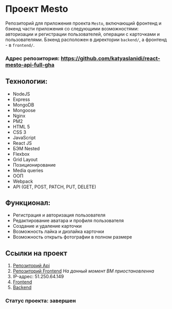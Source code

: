 # Проект Mesto
Репозиторий для приложения проекта `Mesto`, включающий фронтенд и бэкенд части приложения со следующими возможностями: авторизации и регистрации пользователей, операции с карточками и пользователями. Бэкенд расположен в директории `backend/`, а фронтенд - в `frontend/`. 

### Адрес репозитория: https://github.com/katyaslanidi/react-mesto-api-full-gha

## Технологии:
* NodeJS
* Express
* MongoDB
* Mongoose
* Nginx
* PM2
* HTML 5
* CSS 3
* JavaScript
* React JS
* БЭМ Nested
* Flexbox
* Grid Layout
* Позиционирование
* Media queries
* ООП
* Webpack
* API (GET, POST, PATCH, PUT, DELETE)

## Функционал:
* Регистрация и авторизация пользователя
* Редактирование аватара и профиля пользователя
* Создание и удаление карточки
* Возможность лайка и дизлайка карточки
* Возможность открыть фотографии в полном размере

## Ссылки на проект
1. [Репозиторий Api](https://github.com/katyaslanidi/express-mesto-gha)
2. [Репозиторий Frontend](https://github.com/katyaslanidi/react-mesto-auth)
_На данный момент ВМ приостановленна_
3. IP-адрес: 51.250.64.149
4. [Frontend](https://katyaslanidi.mesto.nomoredomains.xyz)
5. [Backend](https://api.katyaslanidi.mesto.nomoredomains.xyz)

### Статус проекта: завершен
